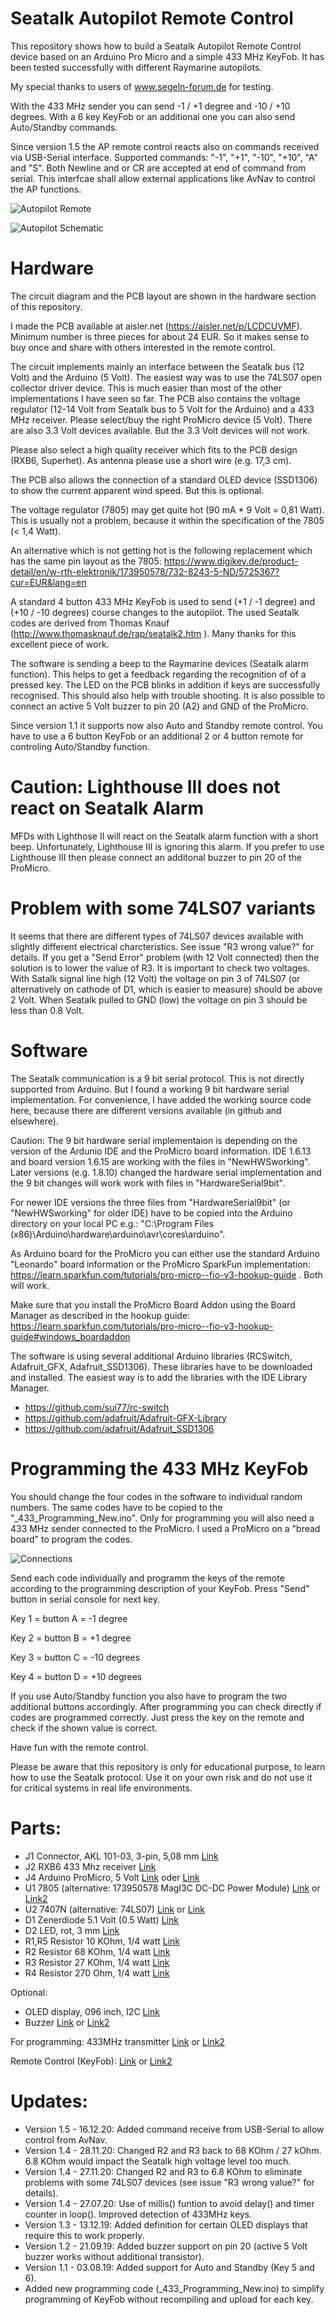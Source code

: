 # Seatalk Autopilot Remote Control

This repository shows how to build a Seatalk Autopilot Remote Control device based on an Arduino Pro Micro and a simple 433 MHz KeyFob. It has been tested successfully with different Raymarine autopilots.

My special thanks to users of www.segeln-forum.de for testing.

With the 433 MHz sender you can send -1 / +1 degree and -10 / +10 degrees. With a 6 key KeyFob or an additional one you can also send Auto/Standby commands.

Since version 1.5 the AP remote control reacts also on commands received via USB-Serial interface. Supported commands: "-1", "+1", "-10", "+10", "A" and "S". Both Newline and or CR are accepted at end of command from serial. This interfcae shall allow external applications like AvNav to control the AP functions.

![Autopilot Remote](https://github.com/AK-Homberger/Seatalk-Autopilot-Remote-Control/blob/master/IMG_0857.JPG)

![Autopilot Schematic](https://github.com/AK-Homberger/Seatalk-Autopilot-Remote-Control/blob/master/Remote%20Pilot%20Schematics.png)

# Hardware
The circuit diagram and the PCB layout are shown in the hardware section of this repository.

I made the PCB available at aisler.net (https://aisler.net/p/LCDCUVMF). Minimum number is three pieces for about 24 EUR. So it makes sense to buy once and share with others interested in the remote control.

The circuit implements mainly an interface between the Seatalk bus (12 Volt) and the Arduino (5 Volt).
The easiest way was to use the 74LS07 open collector driver device. This is much easier than most of the other implementations I have seen so far. The PCB also contains the voltage regulator (12-14 Volt from Seatalk bus to 5 Volt for the Arduino) and a 433 MHz receiver. Please select/buy the right ProMicro device (5 Volt). There are also 3.3 Volt devices available. But the 3.3 Volt devices will not work.

Please also select a high quality receiver which fits to the PCB design (RXB6, Superhet). As antenna please use a short wire (e.g. 17,3 cm).

The PCB also allows the connection of a standard OLED device (SSD1306) to show the current apparent wind speed. But this is optional.

The voltage regulator (7805) may get quite hot (90 mA * 9 Volt = 0,81 Watt). This is usually not a problem, because it within the specification of the 7805 (< 1,4 Watt).

An alternative which is not getting hot is the following replacement which has the same pin layout as the 7805: https://www.digikey.de/product-detail/en/w-rth-elektronik/173950578/732-8243-5-ND/5725367?cur=EUR&lang=en

A standard 4 button 433 MHz KeyFob is used to send (+1 / -1 degree) and (+10 / -10 degrees) course changes to the autopilot.
The used Seatalk codes are derived from Thomas Knauf (http://www.thomasknauf.de/rap/seatalk2.htm ). Many thanks for this excellent piece of work.

The software is sending a beep to the Raymarine devices (Seatalk alarm function). This helps to get a feedback regarding the recognition of of a pressed key. The LED on the PCB blinks in addition if keys are successfully recognised. This should also help with trouble shooting. It is also possible to connect an active 5 Volt buzzer to pin 20 (A2) and GND of the ProMicro.

Since version 1.1 it supports now also Auto and Standby remote control. You have to use a 6 button KeyFob or an additional 2 or 4 button remote for controling Auto/Standby function.

# Caution: Lighthouse III does not react on Seatalk Alarm 
MFDs with Lighthose II will react on the Seatalk alarm function with a short beep. Unfortunately, Lighthouse III is ignoring this alarm. If you prefer to use Lighthouse III then please connect an additonal buzzer to pin 20 of the ProMicro.

# Problem with some 74LS07 variants
It seems that there are different types of 74LS07 devices available with slightly different electrical charcteristics. See issue "R3 wrong value?" for details.
If you get a "Send Error" problem (with 12 Volt connected) then the solution is to lower the value of R3. It is important to check two voltages. With Satalk signal line high (12 Volt) the voltage on pin 3 of 74LS07 (or alternatively on cathode of D1, which is easier to measure) should be above 2 Volt. When Seatalk pulled to GND (low) the voltage on pin 3 should be less than 0.8 Volt.


# Software
The Seatalk communication is a 9 bit serial protocol. This is not directly supported from Arduino. But I found a working 9 bit hardware serial implementation. For convenience, I have added the working source code here, because there are different versions available (in github and elsewhere).

Caution: The 9 bit hardware serial implementaion is depending on the version of the Ardunio IDE and the ProMicro board information. IDE 1.6.13  and board version 1.6.15 are working with the files in "NewHWSworking". Later versions (e.g. 1.8.10) changed the hardware serial implementation and the 9 bit changes will work work with files in "HardwareSerial9bit".

For newer IDE versions the three files from "HardwareSerial9bit" (or "NewHWSworking" for older IDE) have to be copied into the Arduino directory on your local PC e.g.: "C:\Program Files (x86)\Arduino\hardware\arduino\avr\cores\arduino".

As Arduino board for the ProMicro you can either use the standard Arduino "Leonardo" board information or the ProMicro  SparkFun implementation: https://learn.sparkfun.com/tutorials/pro-micro--fio-v3-hookup-guide . Both will work.

Make sure that you install the ProMicro Board Addon using the Board Manager as described in the hookup guide: https://learn.sparkfun.com/tutorials/pro-micro--fio-v3-hookup-guide#windows_boardaddon

The software is using several additional Arduino libraries (RCSwitch, Adafruit_GFX, Adafruit_SSD1306). These libraries have to be downloaded and installed. The easiest way is to add the libraries with the IDE Library Manager.

- https://github.com/sui77/rc-switch
- https://github.com/adafruit/Adafruit-GFX-Library
- https://github.com/adafruit/Adafruit_SSD1306

# Programming the 433 MHz KeyFob

You should change the four codes in the software to individual random numbers. The same codes have to be copied to the "_433_Programming_New.ino". Only for programming you will also need a 433 MHz sender connected to the ProMicro.
I used a ProMicro on a "bread board" to program the codes. 

![Connections](https://github.com/AK-Homberger/Seatalk-Autopilot-Remote-Control/blob/master/Programming%20connections.JPG)

Send each code individually and programm the keys of the remote according to the programming description of your KeyFob. Press "Send" button in serial console for next key. 

Key 1 = button A = -1 degree

Key 2 = button B =  +1 degree

Key 3 = button C = -10 degrees

Key 4 = button D = +10 degrees

If you use Auto/Standby function you also have to program the two additional buttons accordingly. After programming you can check directly if codes are programmed correctly. Just press the key on the remote and check if the shown value is correct.

Have fun with the remote control.

Please be aware that this repository is only for educational purpose, to learn how to use the Seatalk protocol. Use it on your own risk and do not use it for critical systems in real life environments.

# Parts:

- J1  Connector, AKL 101-03, 3-pin, 5,08 mm [Link](https://www.reichelt.com/index.html?ACTION=446&LA=0&nbc=1&q=akl%20101-03)
- J2  RXB6 433 Mhz receiver [Link](https://www.makershop.de/en/module/funk/rxb6-433mhz-antenne/)
- J4  Arduino ProMicro, 5 Volt [Link](https://eckstein-shop.de/HIMALAYA-basic-Pro-micro-5V-16MHz-Arduino-mini-Leonardo-compatible-board)  oder [Link](https://www.amazon.de/Micro-ATmega32U4-Arduino-Leonardo-%C3%A4hnlich/dp/B01D0OI90U)
- U1  7805  (alternative: 173950578 MagI3C DC-DC Power Module) [Link](https://www.reichelt.com/de/en/voltage-regulator-up-to-1-5-a-positive-to-220--a-7805-p23443.html?&trstct=pos_0&nbc=1) or [Link2](https://www.digikey.de/product-detail/en/w-rth-elektronik/173950578/732-8243-5-ND/5725367?cur=EUR&lang=en)
- U2  7407N (alternative: 74LS07) [Link](https://www.reichelt.com/de/en/index.html?ACTION=446&LA=446&nbc=1&q=7407n) or [Link](https://csd-electronics.de/ICs/Logik/74LS/74LS07-DIP14::283.html?pk_campaign=google_shopping&pk_kwd=74LS07-DIP14&gclid=EAIaIQobChMIrLSWjb-O7AIVird3Ch0ClQEdEAQYBCABEgJCdPD_BwE)
- D1  Zenerdiode 5.1 Volt (0.5 Watt) [Link](https://www.reichelt.com/de/en/zener-diode-0-5-w-5-1-v-zf-5-1-p23137.html?&trstct=pos_0&nbc=1)
- D2  LED, rot, 3 mm [Link](https://www.reichelt.com/de/en/led-3-mm-low-current-red-led-3mm-2ma-rt-p21626.html?&trstct=pos_8&nbc=1)
- R1,R5 Resistor 10 KOhm, 1/4 watt [Link](https://www.reichelt.com/de/en/carbon-film-resistor-1-4w-5-10-kilo-ohms-1-4w-10k-p1338.html?&nbc=1)
- R2  Resistor 68 KOhm, 1/4 watt [Link](https://www.reichelt.com/de/en/carbon-film-resistor-1-4-w-5-68-kohm-1-4w-68k-p1462.html?&nbc=1)
- R3  Resistor 27 KOhm, 1/4 watt [Link](https://www.reichelt.com/de/en/carbon-film-resistor-1-4-w-5-27-kohm-1-4w-27k-p1392.html?&nbc=1)
- R4  Resistor 270 Ohm, 1/4 watt [Link](https://www.reichelt.com/de/en/carbon-film-resistor-1-4-w-5-270-ohm-1-4w-270-p1390.html?&nbc=1)


Optional:
- OLED display,  096 inch, I2C [Link](https://www.makershop.de/en/display/oled/096-oled-display-blau/)
- Buzzer  [Link](https://www.makershop.de/en/module/audio/aktiver-summer/) or [Link2](https://www.conrad.de/de/p/makerfactory-mf-6402168-aktiver-summer-2134056.html)

For programming:
433MHz transmitter [Link](https://www.makershop.de/en/module/funk/superheterodyne-433-mhz-sender/) or [Link2](https://www.makershop.de/en/module/funk/433-sender-empfaenger/)

Remote Control (KeyFob):  [Link](https://www.amazon.de/XCSOURCE-Elektrische-Universal-Garagentor-Fernbedienung-Ersatz-Schl%C3%BCsselanh%C3%A4nger-HS641/dp/B01KJRGMHI/ref=sr_1_9?__mk_de_DE=%C3%85M%C3%85%C5%BD%C3%95%C3%91&dchild=1&keywords=433+mhz+fernbedienung&qid=1601302510&sr=8-9) or [Link2](https://www.amazon.de/EasyULT-Handsender-Fernbedienung-Automatische-Garagentor%C3%B6ffner/dp/B0829WXGR5/ref=sr_1_15?__mk_de_DE=%C3%85M%C3%85%C5%BD%C3%95%C3%91&dchild=1&keywords=433+mhz+fernbedienung&qid=1601307082&sr=8-15)


# Updates:

- Version 1.5 - 16.12.20: Added command receive from USB-Serial to allow control from AvNav.
- Version 1.4 - 28.11.20: Changed R2 and R3 back to 68 KOhm / 27 kOhm. 6.8 KOhm would impact the Seatalk high voltage level too much.
- Version 1.4 - 27.11.20: Changed R2 and R3 to 6.8 KOhm to eliminate problems with some 74LS07 devices (see issue "R3 wrong value?" for details).
- Version 1.4 - 27.07.20: Use of millis() funtion to avoid delay() and timer counter in loop(). Improved detection of 433MHz keys.
- Version 1.3 - 13.12.19: Added definition for certain OLED displays that require this to work properly.
- Version 1.2 - 21.09.19: Added buzzer support on pin 20 (active 5 Volt buzzer works without additional transistor).
- Version 1.1 - 03.08.19: Added support for Auto and Standby (Key 5 and 6).
- Added new programming code (_433_Programming_New.ino) to simplify programming of KeyFob without recompiling and upload for each key.
